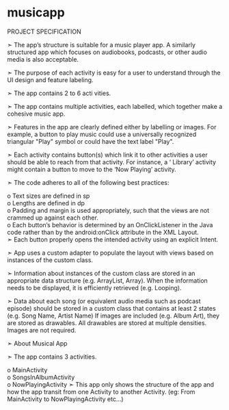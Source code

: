 # musicapp
PROJECT SPECIFICATION

➣ The app’s structure is suitable for a music player app. A similarly structured app which focuses on audiobooks, podcasts, or other       audio media is also acceptable.

➣ The purpose of each activity is easy for a user to understand through the UI design and feature labeling.

➣ The app contains 2 to 6 acti vities.

➣ The app contains multiple activities, each labelled, which together make a cohesive music app.

➣ Features in the app are clearly defined either by labelling or images. For example, a button to play music could use a universally       recognized triangular "Play" symbol or could have the text label "Play".

➣ Each activity contains button(s) which link it to other activities a user should be able to reach from that activity. For instance, a ‘ Library’ activity might contain a button to move to the ‘Now Playing’ activity.

➣ The code adheres to all of the following best practices:

o Text sizes are defined in sp<br>
o Lengths are defined in dp<br>
o Padding and margin is used appropriately, such that the views are not crammed up against each other.<br>
o Each button’s behavior is determined by an OnClickListener in the Java code rather than by the android:onClick attribute in the XML         Layout.<br>
➣ Each button properly opens the intended activity using an explicit Intent.

➣ App uses a custom adapter to populate the layout with views based on instances of the custom class.

➣ Information about instances of the custom class are stored in an appropriate data structure (e.g. ArrayList, Array). When the           information needs to be displayed, it is efficiently retrieved (e.g. Looping).

➣ Data about each song (or equivalent audio media such as podcast episode) should be stored in a custom class that contains at least 2     states (e.g. Song Name, Artist Name) If images are included (e.g. Album Art), they are stored as drawables. All drawables are stored     at multiple densities. Images are not required.

➣ About Musical App

➣ The app contains 3 activities.

   o MainActivity<br>
   o SongsInAlbumActivity<br>
   o NowPlayingActivity
➣ This app only shows the structure of the app and how the app transit from one Activity to another Activity. (eg: From MainActivity to   NowPlayingActivity etc...)
